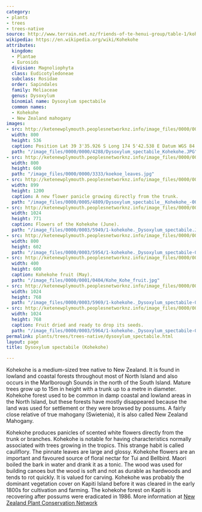 ```yaml
---
category:
- plants
- trees
- trees-native
source: http://www.terrain.net.nz/friends-of-te-henui-group/table-1/kohekohe.html
wikipedia: https://en.wikipedia.org/wiki/Kohekohe
attributes:
  kingdom:
  - Plantae
  - Eurosids
  division: Magnoliophyta
  class: Eudicotyledoneae
  subclass: Rosidae
  order: Sapindales
  family: Meliaceae
  genus: Dysoxylum
  binomial name: Dysoxylum spectabile
  common names:
  - Kohekohe
  - New Zealand mahogany
images:
- src: http://ketenewplymouth.peoplesnetworknz.info/image_files/0000/0000/4288/Dysoxylum_spectabile_Kohekohe.JPG
  width: 800
  height: 536
  caption: Position Lat 39 3'35.926 S Long 174 5'42.538 E Datum WGS 84.
  path: "/image_files/0000/0000/4288/Dysoxylum_spectabile_Kohekohe.JPG"
- src: http://ketenewplymouth.peoplesnetworknz.info/image_files/0000/0000/3333/koekoe_leaves.jpg
  width: 800
  height: 600
  path: "/image_files/0000/0000/3333/koekoe_leaves.jpg"
- src: http://ketenewplymouth.peoplesnetworknz.info/image_files/0000/0005/4809/Dysoxylum_spectabile__Kohekohe_-002.JPG
  width: 899
  height: 1200
  caption: A new flower panicle growing directly from the trunk.
  path: "/image_files/0000/0005/4809/Dysoxylum_spectabile__Kohekohe_-002.JPG"
- src: http://ketenewplymouth.peoplesnetworknz.info/image_files/0000/0003/5949/1-kohekohe._Dysoxylum_spectabile.JPG
  width: 1024
  height: 771
  caption: Flowers of the Kohekohe (June).
  path: "/image_files/0000/0003/5949/1-kohekohe._Dysoxylum_spectabile.JPG"
- src: http://ketenewplymouth.peoplesnetworknz.info/image_files/0000/0003/5954/1-kohekohe._Dysoxylum_spectabile-002.JPG
  width: 800
  height: 602
  path: "/image_files/0000/0003/5954/1-kohekohe._Dysoxylum_spectabile-002.JPG"
- src: http://ketenewplymouth.peoplesnetworknz.info/image_files/0000/0001/0404/Kohe_Kohe_fruit.jpg
  width: 400
  height: 600
  caption: Kohekohe fruit (May).
  path: "/image_files/0000/0001/0404/Kohe_Kohe_fruit.jpg"
- src: http://ketenewplymouth.peoplesnetworknz.info/image_files/0000/0003/5969/1-kohekohe._Dysoxylum_spectabile-005.JPG
  width: 1024
  height: 768
  path: "/image_files/0000/0003/5969/1-kohekohe._Dysoxylum_spectabile-005.JPG"
- src: http://ketenewplymouth.peoplesnetworknz.info/image_files/0000/0003/5964/1-kohekohe._Dysoxylum_spectabile-004.JPG
  width: 1024
  height: 768
  caption: Fruit dried and ready to drop its seeds.
  path: "/image_files/0000/0003/5964/1-kohekohe._Dysoxylum_spectabile-004.JPG"
permalink: plants/trees/trees-native/dysoxylum_spectabile.html
layout: page
title: Dysoxylum spectabile (Kohekohe)

---
```

Kohekohe is a medium-sized tree native to New Zealand. It is found in lowland and coastal forests throughout most of North Island and also occurs in the Marlborough Sounds in the north of the South Island. Mature trees grow up to 15m in height with a trunk up to a metre in diameter. Kohekohe forest used to be common in damp coastal and lowland areas in the North Island, but these forests have mostly disappeared because the land was used for settlement or they were browsed by possums. A fairly close relative of true mahogany (Swietenia), it is also called New Zealand Mahogany.

Kohekohe produces panicles of scented white flowers directly from the trunk or branches. Kohekohe is notable for having characteristics normally associated with trees growing in the tropics. This strange habit is called cauliflory. The pinnate leaves are large and glossy. Kohekohe flowers are an important and favoured source of floral nectar for Tui and Bellbird. Maori boiled the bark in water and drank it as a tonic. The wood was used for building canoes but the wood is soft and not as durable as hardwoods and tends to rot quickly. It is valued for carving. Kohekohe was probably the dominant vegetation cover on Kapiti Island before it was cleared in the early 1800s for cultivation and farming. The kohekohe forest on Kapiti is recovering after possums were eradicated in 1986.
More information at <a href="http://www.nzpcn.org.nz/vascular_plants/detail.asp?PlantID=1871">New Zealand Plant Conservation Network</a>
